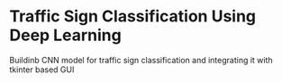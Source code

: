 # Traffic Sign Classification Using Deep Learning

Buildinb CNN model for traffic sign classification and integrating it with tkinter based GUI

